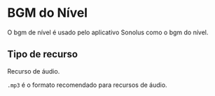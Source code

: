 # BGM do Nível

O bgm de nível é usado pelo aplicativo Sonolus como o bgm do nível.

## Tipo de recurso

Recurso de áudio.

`.mp3` é o formato recomendado para recursos de áudio.
